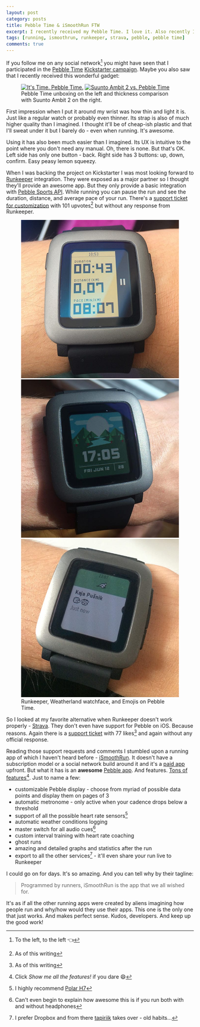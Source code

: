 ```yaml
---
layout: post
category: posts
title: Pebble Time & iSmoothRun FTW
excerpt: I recently received my Pebble Time. I love it. Also recently I discovered iSmoothRun. I love that too. I'll explain why you should too.
tags: [running, ismoothrun, runkeeper, strava, pebble, pebble time]
comments: true
---
```


If you follow me on any social network[^1] you might have seen that I participated in the [Pebble Time](https://getpebble.com/pebble_time) [Kickstarter campaign](https://www.kickstarter.com/projects/597507018/pebble-time-awesome-smartwatch-no-compromises). Maybe you also saw that I recently received this wonderful gadget:

<figure class="half">
  <a href="https://instagram.com/p/3vd0NGrCxi/"><img src="https://igcdn-photos-c-a.akamaihd.net/hphotos-ak-xfa1/t51.2885-15/11379125_1453775611587746_831502946_n.jpg" title="It's Time. Pebble Time."></a>
  <a href="https://instagram.com/p/34Wx9cLC2I/"><img src="https://igcdn-photos-e-a.akamaihd.net/hphotos-ak-xfa1/t51.2885-15/11377583_1769866883239604_1413915283_n.jpg" title="Suunto Ambit 2 vs. Pebble Time"></a>
  <figcaption>Pebble Time unboxing on the left and thickness comparison with Suunto Ambit 2 on the right.</figcaption>
</figure>

First impression when I put it around my wrist was how thin and light it is. Just like a regular watch or probably even thinner. Its strap is also of much higher quality than I imagined. I thought it'll be of cheap-ish plastic and that I'll sweat under it but I barely do - even when running. It's awesome.

Using it has also been much easier than I imagined. Its UX is intuitive to the point where you don't need any manual. Oh, there is none. But that's OK. Left side has only one button - back. Right side has 3 buttons: up, down, confirm. Easy peasy lemon squeezy.

When I was backing the project on Kickstarter I was most looking forward to [Runkeeper](http://runkeeper.com/) integration. They were exposed as a major partner so I thought they'll provide an awesome app. But they only provide a basic integration with [Pebble Sports API](http://developer.getpebble.com/guides/mobile-apps/ios/ios-sports/). While running you can pause the run and see the duration, distance, and average pace of your run. There's a [support ticket for customization](https://support.runkeeper.com/hc/communities/public/questions/201697299-Custom-Display-on-Smartwatches) with 101 upvotes[^2] but without any response from Runkeeper.

<figure class="third">
  <a href="/images/posts/2015-06-16-pebble-time-runkeeper.jpg"><img src="/images/posts/2015-06-16-pebble-time-runkeeper.jpg" title="Runkeeper on Pebble Time"></a>
  <a href="/images/posts/2015-06-16-pebble-time-weatherland-watchface.jpg"><img src="/images/posts/2015-06-16-pebble-time-weatherland-watchface.jpg" title="Weatherland watchface on Pebble Time"></a>
  <a href="/images/posts/2015-06-16-pebble-time-emoji.jpg"><img src="/images/posts/2015-06-16-pebble-time-emoji.jpg" title="Emojis on Pebble Time"></a>
  <figcaption>Runkeeper, Weatherland watchface, and Emojis on Pebble Time.</figcaption>
</figure>

So I looked at my favorite alternative when Runkeeper doesn't work properly - [Strava](https://www.strava.com/). They don't even have support for Pebble on iOS. Because reasons. Again there is a [support ticket](https://strava.zendesk.com/entries/25274229-Strava-support-for-Pebble-on-iOS) with 77 likes[^2] and again without any official response.

Reading those support requests and comments I stumbled upon a running app of which I haven't heard before - [iSmoothRun](http://www.ismoothrun.com/). It doesn't have a subscription model or a social network build around it and it's a [paid app](https://itunes.apple.com/us/app/ismoothrun-pro-gps-pedometer/id410965399) upfront. But what it has is an **awesome** [Pebble app](https://apps.getpebble.com/en_US/application/531313914f9d0efadb000149). And features. [Tons of features](http://www.ismoothrun.com/features.html)[^3]. Just to name a few:

- customizable Pebble display - choose from myriad of possible data points and display them on pages of 3
- automatic metronome - only active when your cadence drops below a threshold
- support of all the possible heart rate sensors[^4]
- automatic weather conditions logging
- master switch for all audio cues[^5]
- custom interval training with heart rate coaching
- ghost runs
- amazing and detailed graphs and statistics after the run
- export to all the other services[^6] - it'll even share your run live to Runkeeper

I could go on for days. It's so amazing. And you can tell why by their tagline:

> Programmed by runners, iSmoothRun is the app that we all wished for.

It's as if all the other running apps were created by aliens imagining how people run and why/how would they use their apps. This one is the only one that just works. And makes perfect sense. Kudos, developers. And keep up the good work!

[^1]: To the left, to the left :point_left:
[^2]: As of this writing
[^3]: Click _Show me all the features!_ if you dare :smile:
[^4]: I highly recommend [Polar H7](http://www.polar.com/us-en/products/accessories/H7_heart_rate_sensor)
[^5]: Can't even begin to explain how awesome this is if you run both with and without headphones
[^6]: I prefer Dropbox and from there [tapiriik](https://tapiriik.com/) takes over - old habits…

